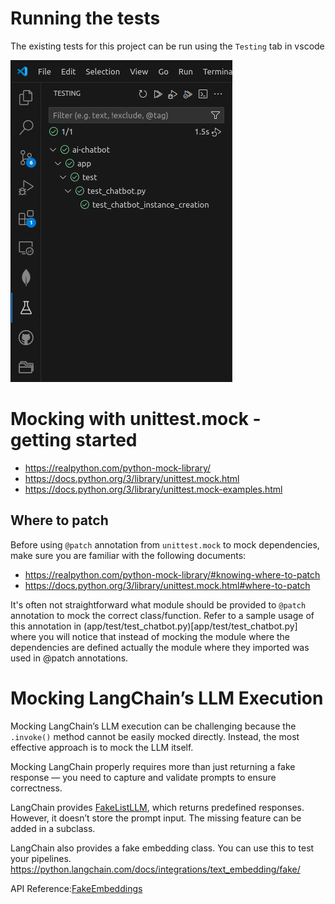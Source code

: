 # Running the tests
The existing tests for this project can be run using the `Testing` tab in vscode

![Tests tab in vscode](./img/running-tests.png)

# Mocking with unittest.mock - getting started
- https://realpython.com/python-mock-library/
- https://docs.python.org/3/library/unittest.mock.html
- https://docs.python.org/3/library/unittest.mock-examples.html


## Where to patch
Before using `@patch` annotation from `unittest.mock` to mock dependencies, make sure you are familiar
with the following documents:
- https://realpython.com/python-mock-library/#knowing-where-to-patch
- https://docs.python.org/3/library/unittest.mock.html#where-to-patch

It's often not straightforward what module should be provided to `@patch` annotation to mock the correct
class/function.
Refer to a sample usage of this annotation in (app/test/test_chatbot.py)[app/test/test_chatbot.py] where you will notice that instead of mocking the module where the dependencies are defined actually
the module where they imported was used in @patch annotations.


# Mocking LangChain’s LLM Execution
Mocking LangChain’s LLM execution can be challenging because the `.invoke()` method cannot be easily mocked directly. 
Instead, the most effective approach is to mock the LLM itself.

Mocking LangChain properly requires more than just returning a fake response — you need to capture and validate prompts to ensure correctness.

LangChain provides [FakeListLLM](https://python.langchain.com/api_reference/core/language_models/langchain_core.language_models.fake.FakeListLLM.html), which returns predefined responses. 
However, it doesn’t store the prompt input. The missing feature can be added in a subclass.

LangChain also provides a fake embedding class. You can use this to test your pipelines.
https://python.langchain.com/docs/integrations/text_embedding/fake/

API Reference:[FakeEmbeddings](https://python.langchain.com/api_reference/community/embeddings/langchain_community.embeddings.fake.FakeEmbeddings.html)
